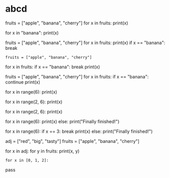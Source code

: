 # abcd
fruits = ["apple", "banana", "cherry"]
for x in fruits:
  print(x)

for x in "banana":
  print(x)

  fruits = ["apple", "banana", "cherry"]
for x in fruits:
  print(x)
  if x == "banana":
    break

    fruits = ["apple", "banana", "cherry"]
for x in fruits:
  if x == "banana":
    break
  print(x)

  fruits = ["apple", "banana", "cherry"]
for x in fruits:
  if x == "banana":
    continue
  print(x)

  for x in range(6):
  print(x)

  for x in range(2, 6):
  print(x)

  for x in range(2, 6):
  print(x)

  for x in range(6):
  print(x)
else:
  print("Finally finished!")

 for x in range(6):
  if x == 3: break
  print(x)
else:
  print("Finally finished!")

  adj = ["red", "big", "tasty"]
fruits = ["apple", "banana", "cherry"]

for x in adj:
  for y in fruits:
    print(x, y)

    for x in [0, 1, 2]:
  pass
